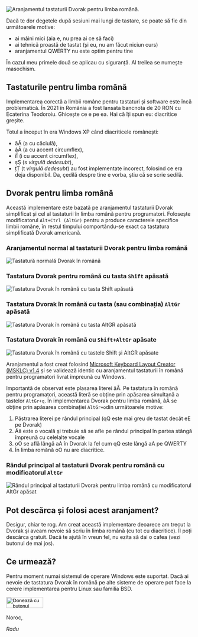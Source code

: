 
<img src="https://raw.githubusercontent.com/thelightstain/tastatura-dvorak-romana/main/docs/assets/images/romanian-dvorak.png" alt="Aranjamentul tastaturii Dvorak pentru limba română.">

Dacă te dor degetele după sesiuni mai lungi de tastare, se poate să fie din următoarele motive:
- ai mâini mici (aia e, nu prea ai ce să faci)
- ai tehnică proastă de tastat (și eu, nu am făcut niciun curs)
- aranjamentul QWERTY nu este optim pentru tine

În cazul meu primele două se aplicau cu siguranță. Al treilea se numește masochism.

## Tastaturile pentru limba română

Implementarea corectă a limbii române pentru tastaturi și software este încă problematică. În 2021 în România a fost lansata bancnota de 20 RON cu Ecaterina Teodoroiu. Ghicește ce e pe ea. Hai că îți spun eu: diacritice greșite.

Totul a început în era Windows XP când diacriticele românești:
 - ăĂ (a cu căciulă), 
 - âÂ (a cu accent circumflex), 
 - îÎ (i cu accent circumflex), 
 - șȘ (s *virgulă dedesubt*), 
 - țȚ (t *virgulă dedesubt*) 
 au fost implementate incorect, folosind ce era deja disponibil. Da, çedilă despre tine e vorba, știu că se scrie sedilă.

## Dvorak pentru limba română

Această implementare este bazată pe aranjamentul tastaturii Dvorak simplificat și cel al tastaturii în limba română pentru programatori. Folosește modificatorul `Alt+Ctrl (AltGr)` pentru a produce caracterele specifice limbii române, în restul timpului comportându-se exact ca tastatura simplificată Dvorak americană.

### Aranjamentul normal al tastaturii Dvorak pentru limba română

<img src="https://raw.githubusercontent.com/thelightstain/tastatura-dvorak-romana/main/docs/assets/images/ro-dv.png" alt="Tastatură normală Dvorak în română">

### Tastatura Dvorak pentru română cu tasta `Shift` apăsată

<img src="https://raw.githubusercontent.com/thelightstain/tastatura-dvorak-romana/main/docs/assets/images/ro-dv-shift.png" alt="Tastatura Dvorak în română cu tasta Shift apăsată">

### Tastatura Dvorak în română cu tasta (sau combinația) `AltGr` apăsată

<img src="https://raw.githubusercontent.com/thelightstain/tastatura-dvorak-romana/main/docs/assets/images/ro-dv-altgr.png" alt="Tastatura Dvorak în română cu tasta AltGR apăsată">

### Tastatura Dvorak în română cu `Shift+AltGr` apăsate

<img src="https://raw.githubusercontent.com/thelightstain/tastatura-dvorak-romana/main/docs/assets/images/ro-dv-shift-altgr.png" alt="Tastatura Dvorak în română cu tastele Shift și AltGR apăsate">

Aranjamentul a fost creat folosind [Microsoft Keyboard Layout Creator (MSKLC) v1.4](https://www.microsoft.com/en-us/download/details.aspx?id=102134) și se validează identic cu aranjamentul tastaturii în română pentru programatori livrat împreună cu Windows.

Importantă de observat este plasarea literei âÂ. Pe tastatura în română pentru programatori, această literă se obține prin apăsarea simultană a tastelor `AltGr+q`. În implementarea Dvorak pentru limba română, âÂ se obține prin apăsarea combinației `AltGr+o`din următoarele motive:

 1. Păstrarea literei pe rândul principal (qQ este mai greu de tastat decât eE pe Dvorak)
 2. Ââ este o vocală și trebuie să se afle pe rândul principal în partea stângă împreună cu celelalte vocale
 3. oO se află lângă aA în Dvorak la fel cum qQ este lângă aA pe QWERTY
 3. În limba romănă oO nu are diacritice.

### Rândul principal al tastaturii Dvorak pentru română cu modificatorul `AltGr`
     
<img src="https://raw.githubusercontent.com/thelightstain/tastatura-dvorak-romana/main/docs/assets/images/romanian-dvorak-altgr-homerow.png" alt="Rândul principal al tastaturii Dvorak pentru limba română cu modificatorul AltGr apăsat">

## Pot descărca și folosi acest aranjament?

Desigur, chiar te rog. Am creat această implementare deoarece am trecut la Dvorak și aveam nevoie să scriu în limba română (cu tot cu diacritice). Îl poți descărca gratuit. Dacă te ajută în vreun fel, nu ezita să dai o cafea (vezi butonul de mai jos).

## Ce urmează?

Pentru moment numai sistemul de operare Windows este suportat. Dacă ai nevoie de tastatura Dvorak în română pe alte sisteme de operare pot face la cerere implementarea pentru Linux sau familia BSD.

  <form id="paypal_button" action="https://www.paypal.com/donate" method="post" target="_top">
  <input type="hidden" name="business" value="9NQ3C668RVAC4" />
  <input type="hidden" name="no_recurring" value="0" />
  <input type="hidden" name="item_name" value="Deci îți place tastatura Dvorak? Și mie, măcar suntem doi. Mulțumesc pentru cafea!" />
  <input type="hidden" name="currency_code" value="EUR" />
  <input type="image" src="https://raw.githubusercontent.com/thelightstain/tastatura-dvorak-romana/main/docs/assets/images/buy-me-a-coffee.png" width="100" height="30" border="0" name="submit" title="PayPal - modul sigur și ușor de a plăti online!" alt="Donează cu butonul PayPal" />
  <img alt="" border="0" src="https://www.paypal.com/en_US/i/scr/pixel.gif" width="1" height="1" />
  </form>
Noroc,

*Radu*

